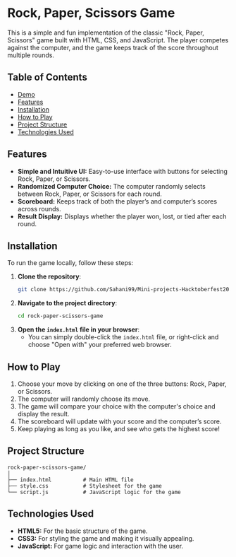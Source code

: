 
# Rock, Paper, Scissors Game

This is a simple and fun implementation of the classic "Rock, Paper, Scissors" game built with HTML, CSS, and JavaScript. The player competes against the computer, and the game keeps track of the score throughout multiple rounds.

## Table of Contents
- [Demo](#demo)
- [Features](#features)
- [Installation](#installation)
- [How to Play](#how-to-play)
- [Project Structure](#project-structure)
- [Technologies Used](#technologies-used)




## Features
- **Simple and Intuitive UI:** Easy-to-use interface with buttons for selecting Rock, Paper, or Scissors.
- **Randomized Computer Choice:** The computer randomly selects between Rock, Paper, or Scissors for each round.
- **Scoreboard:** Keeps track of both the player’s and computer’s scores across rounds.
- **Result Display:** Displays whether the player won, lost, or tied after each round.

## Installation
To run the game locally, follow these steps:
1. **Clone the repository**:
   ```bash
   git clone https://github.com/Sahani99/Mini-projects-Hacktoberfest2024.git
   ```
2. **Navigate to the project directory**:
   ```bash
   cd rock-paper-scissors-game
   ```
3. **Open the `index.html` file in your browser**:
   - You can simply double-click the `index.html` file, or right-click and choose "Open with" your preferred web browser.

## How to Play
1. Choose your move by clicking on one of the three buttons: Rock, Paper, or Scissors.
2. The computer will randomly choose its move.
3. The game will compare your choice with the computer's choice and display the result.
4. The scoreboard will update with your score and the computer’s score.
5. Keep playing as long as you like, and see who gets the highest score!

## Project Structure
```
rock-paper-scissors-game/
│
├── index.html          # Main HTML file
├── style.css           # Stylesheet for the game
└── script.js           # JavaScript logic for the game
```

## Technologies Used
- **HTML5:** For the basic structure of the game.
- **CSS3:** For styling the game and making it visually appealing.
- **JavaScript:** For game logic and interaction with the user.

